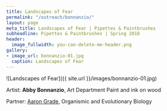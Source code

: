 ```yaml
---
title: Landscapes of Fear
permalink: "/outreach/bonnanzio/"
layout: page
meta_title: Landscapes of Fear | Pipettes & Paintbrushes
subheadline: Pipettes & Paintbrushes | Spring 2018
header:
  image_fullwidth: you-can-delete-me-header.png
gallery:
- image_url: bonnanzio-01.jpg
  caption: Landscapes of Fear
---
```


![Landscapes of Fear]({{ site.url }}/images/bonnanzio-01.jpg)

Artist: **Abby Bonnanzio**, Art Department
Paint and ink on wood

Partner: [Aaron Grade](http://thatslifesci.com/authors/agrade), Organismic and Evolutionary Biology
